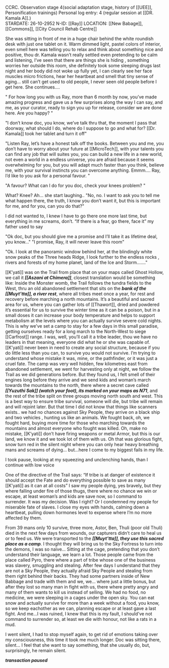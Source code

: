 CCRC. Observation stage 4(social adaptation stage, history of [[UEE]], Personification trainings) 
Personal log entry: 4 (regular session at [[DR. Kamala A]].)  
STARDATE: 26-10-2952
N-ID: [[Ray]] 
LOCATION: [[New Babage]], [[Commons]], [[City Council Rehab Centre]] 


She was sitting in front of me in a huge chair behind the white roundish desk with just one tablet on it. Warm dimmed light, pastel colors of interior, even smell here was telling you to relax and think about something nice and positive, thou dr. Kamala wasn’t really settled even pretending to be calm and listening, I’ve seen that there are things she is hiding , something worries her outside this room, she definitely took some sleeping drugs last night and her body did not woke up fully yet, I can clearly see her face muscles micro frictions, hear her heartbeat and smell that tiny sense of aging… still can’t get used to old people, I never seen old people before I get here. She continues….

" For how long you with us Ray, more than 6 month by now, you’ve made amazing progress and gave us a few surprises along the way I can say, and me, as your curator, ready to sign you up for release, consider we are done here. Are you happy? "

"I don’t know doc, you know, we’ve talk thru that, the moment I pass that doorway, what should I do, where do I suppose to go and what for? [[Dr. Kamala]] took her tablet and turn it off"

"Listen Ray, let’s have a honest talk off the books. Between you and me, you don’t have to worry about your future at [[MicroTech]], with your talents you can find any job that will suites you, you can build a new life in a new world, not even a world in a endless universe, you are afraid because it seems overwhelming for you, but you will adapt much faster than you think, believe me, with your survival instincts you can overcome anything. Emmm…. Ray, I’d like to  you ask for a personal favour. "


"A favour? What can I do for you doc, check your knees problem? "

What? Knee? Ah… she start laughing.. "No, no. I want to  ask you to tell me what  happen there, the truth, I know you don’t want it, but this is important for me, and for you, can you do that?" 

I did not wanted to, I knew I have to go there one more last time, but everything in me screams, don’t. “If there is a fear, go there, face it” my father used to say

"Ok doc, but you should give me a promise and I’ll take it as lifetime deal, you know…"
"I promise, Ray, it will never leave this room"

"Ok. I look at the panoramic window behind her, at the blindingly white snow peaks of the Three heads Ridge, I look further to the endless rocks , rivers and forests of my home planet, land of the Ice and Storm……."

[[K’yati]] was on the Trail from place that on your maps called Ghost Hollow, we call it ***[[Aszani at Chimera]]***, closest translation would be something like: Inside the Monster womb, the Trail follows the tundra fields to the West, thru an old abandoned settlement that sits on the ***bank of the [[Muyt’tta]], a river rest***,  where all tribes meet once a year, for rest and recovery before marching a north mountains. It’s a beautiful and sacred area for us, where you can gather lots of [[Thawort]], dried and powdered it’s essential for us to survive the winter time as it can be a poison, but in a small doses it can increase your body temperature and helps to support metabolism at the levels where you can actually survive severe cold nights. This is why we’ve set a  camp to stay for a few days in this small paradise, getting ourselves ready  for a long march to the North-West to siege [[Carfrost]] range. I was, well, you’ll call it a tribe leader, thou we have no leaders in that meaning, everyone did what he or she was capable of. [[K’yati]] never been in need to create any social structure, because if you do little less than you can, to survive  you would not survive. I’m trying to understand whose mistake it was, mine, or the pathfinder, or it was just a cruel fate. The camp was very well hidden, few kilometres east  from abandoned settlement, we went for harvesting only at night, we follow the Trail as we did  generations before. But they found us, I felt smell of their engines long before they arrive and we send kids and woman’s march towards the mountains to the north, there where a secret cave called ***[[Yuzuthi Sak]] (watch your foot), its marked on your maps as N71***, and the rest of the tribe split on three groups moving north south and west. This is a best way to ensure tribe survival, someone will die, but tribe will remain and will rejoint later. But that time I did not know that things like scanners exists.. we had no chances against Sky People, they arrive on a black  ship and  two vehicles , hunting us like an animals. We fought back, oh, we fought hard, buying more time for those who marching towards the mountains and almost everyone who fought was killed. Oh, make no mistake, [[K’yati]] don’t  have firing weapons or metal Armor, but this is our land, we know it and we took lot of them with us. Oh that was glorious fight, snow turn red in the silent night where you can only hear heavy breathing mans and screams of dying… but…here I come to my biggest fails in my life.

I took pause, looking at my squeezing and unclenching hands, than I continue with low voice

One of the directive of the Trail says: “If tribe is at danger of existence it should accept the Fate and do everything possible to save as many [[K’yati]] as it can at all costs” I saw my people dying, yes bravely, but they where falling under fire of those thugs, there where no chance we win or escape, at least woman’s and kids are save now, so I command to surrender. It was my decision. Was I right? Or I condemned my people for miserable fate of slaves.
I close my eyes with hands, calming down a heartbeat, pulling down hormones level to expense where I’m no more affected by them. 

From 39 mans only 10 survive, three more, Astor, Ben, Thuli (poor old Thuli)  died in the next few days from wounds, our capturers didn’t care to heal us or to feed us. We were transported to the ***[[Muyt’tta]], they use this sacred place as a camp***. I thought they will bring us to the Sky Fortress to turn into the demons, I was so naïve… Sitting at the cage, pretending that you don’t understand their language, we learn a lot. Those people came from the place called Pyro, there where a part of tribe whose one of the business was slavery, smuggling and stealing. After few days I understand that they are not a Sky People, they actually afraid Sky People and stealing from them right behind their backs. They had some partners inside of New Babbage and trade with them and we, we… where just a little bonus, but after they lost so many man in fight with us, there where pretty angry and many of them wants to kill us instead of selling. We had no food, no medicine, we were sleeping in a cages under the open sky. You can eat snow and actually survive for more than a week without a food, you know, so we keep eachother as we can, planning escape or at least gave a last fight. And me…I was ruined, I knew that this is my fault, I should’ve not command to surrender so, at least we die with honour, not like a rats in a mud.

I went silent, I had to stop myself again, to get rid of emotions taking over my consciousness,  this time it took me much longer. Doc was sitting there, silent… I feel that she want to say something, that she usually do, but, surprisingly, he remain silent. 

***transaction paused***

